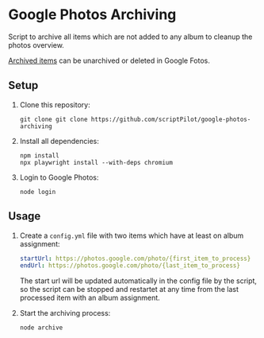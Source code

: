 # Google Photos Archiving

Script to archive all items which are not added to any album to cleanup the photos overview.

[Archived items](https://photos.google.com/archive) can be unarchived or deleted in Google Fotos.

## Setup

1. Clone this repository:

   `git clone git clone https://github.com/scriptPilot/google-photos-archiving`

2. Install all dependencies:

   ```
   npm install
   npx playwright install --with-deps chromium
   ```

3. Login to Google Photos:

   `node login`

## Usage

1. Create a `config.yml` file with two items which have at least on album assignment:

   ```yml
   startUrl: https://photos.google.com/photo/{first_item_to_process}
   endUrl: https://photos.google.com/photo/{last_item_to_process}
   ```

   The start url will be updated automatically in the config file by the script, so the script can be stopped and restartet at any time from the last processed item with an album assignment.

2. Start the archiving process:

   `node archive`
